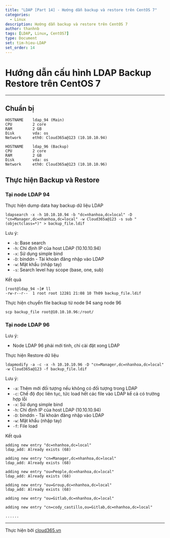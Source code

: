 ```yaml
---
title: "LDAP [Part 14] - Hướng dẫn backup và restore trên CentOS 7"
categories:
  - Linux
description: Hướng dẫn backup và restore trên CentOS 7
author: thanhnb
tags: [LDAP, Linux, CentOS7]
type: Document
set: tim-hieu-LDAP
set_order: 14
---
```


# Hướng dẫn cấu hình LDAP Backup Restore trên CentOS 7
---

## Chuẩn bị

```
HOSTNAME    ldap_94 (Main)
CPU         2 core
RAM         2 GB
Disk        vda: os
Network     eth0: Cloud365a@123 (10.10.10.94)

HOSTNAME    ldap_96 (Backup)
CPU         2 core
RAM         2 GB
Disk        vda: os
Network     eth0: Cloud365a@123 (10.10.10.96)
```

## Thực hiện Backup và Restore

### Tại node LDAP 94

Thực hiện dump data hay backup dữ liệu LDAP
```
ldapsearch -x -h 10.10.10.94 -b "dc=nhanhoa,dc=local" -D "cn=Manager,dc=nhanhoa,dc=local" -w Cloud365a@123 -s sub "(objectclass=*)" > backup_file.ldif
```

Lưu ý:
- `-b`: Base search
- `-h`: Chỉ định IP của host LDAP (10.10.10.94)
- `-x`: Sử dụng simple bind
- `-D`: binddn - Tài khoản đăng nhập vào LDAP
- `-w`: Mật khẩu (nhập tay)
- `-s`: Search level hay scope (base, one, sub)

Kết quả
```
[root@ldap_94 ~]# ll
-rw-r--r--  1 root root 12281 21:08 10 Th09 backup_file.ldif
```

Thực hiện chuyển file backup từ node 94 sang node 96
```
scp backup_file root@10.10.10.96:/root/
```

### Tại node LDAP 96

Lưu ý:
- Node LDAP 96 phải mới tinh, chỉ cài đặt xong LDAP

Thực hiện Restore dữ liệu 

```
ldapmodify -a -c -x -h 10.10.10.96 -D "cn=Manager,dc=nhanhoa,dc=local" -w Cloud365a@123 -f backup_file.ldif
```

Lưu ý:
- `-a`: Thêm mới đối tượng nếu không có đối tượng trong LDAP
- `-c`: Chế độ đọc liên tục, tức load hết các file vào LDAP kể cả có trường hợp lỗi
- `-x`: Sử dụng simple bind
- `-h`: Chỉ định IP của host LDAP (10.10.10.94)
- `-D`: binddn - Tài khoản đăng nhập vào LDAP
- `-w`: Mật khẩu (nhập tay)
- `-f`: File load

Kết quả
```
adding new entry "dc=nhanhoa,dc=local"
ldap_add: Already exists (68)

adding new entry "cn=Manager,dc=nhanhoa,dc=local"
ldap_add: Already exists (68)

adding new entry "ou=People,dc=nhanhoa,dc=local"
ldap_add: Already exists (68)

adding new entry "ou=Group,dc=nhanhoa,dc=local"
ldap_add: Already exists (68)

adding new entry "ou=Gitlab,dc=nhanhoa,dc=local"

adding new entry "cn=cody_castillo,ou=Gitlab,dc=nhanhoa,dc=local"

......

```

---
Thực hiện bởi <a href="https://cloud365.vn/" target="_blank">cloud365.vn</a>